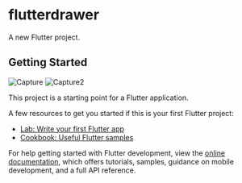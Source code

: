 # flutterdrawer

A new Flutter project.

## Getting Started

![Capture](https://github.com/mroy9090/drawer/assets/55798279/de39f665-bc58-4ea9-8baf-9053589cee66)
![Capture2](https://github.com/mroy9090/drawer/assets/55798279/0336b6ff-5f28-4c3b-857e-6ad409647952)



This project is a starting point for a Flutter application.

A few resources to get you started if this is your first Flutter project:

- [Lab: Write your first Flutter app](https://docs.flutter.dev/get-started/codelab)
- [Cookbook: Useful Flutter samples](https://docs.flutter.dev/cookbook)

For help getting started with Flutter development, view the
[online documentation](https://docs.flutter.dev/), which offers tutorials,
samples, guidance on mobile development, and a full API reference.
